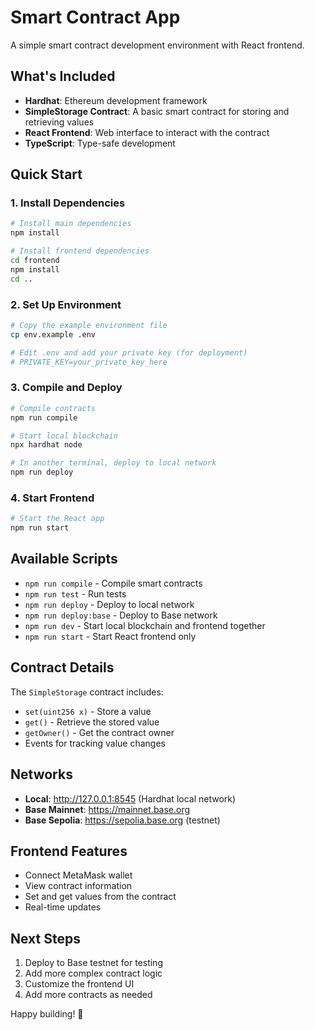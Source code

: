 # Smart Contract App

A simple smart contract development environment with React frontend.

## What's Included

- **Hardhat**: Ethereum development framework
- **SimpleStorage Contract**: A basic smart contract for storing and retrieving values
- **React Frontend**: Web interface to interact with the contract
- **TypeScript**: Type-safe development

## Quick Start

### 1. Install Dependencies

```bash
# Install main dependencies
npm install

# Install frontend dependencies
cd frontend
npm install
cd ..
```

### 2. Set Up Environment

```bash
# Copy the example environment file
cp env.example .env

# Edit .env and add your private key (for deployment)
# PRIVATE_KEY=your_private_key_here
```

### 3. Compile and Deploy

```bash
# Compile contracts
npm run compile

# Start local blockchain
npx hardhat node

# In another terminal, deploy to local network
npm run deploy
```

### 4. Start Frontend

```bash
# Start the React app
npm run start
```

## Available Scripts

- `npm run compile` - Compile smart contracts
- `npm run test` - Run tests
- `npm run deploy` - Deploy to local network
- `npm run deploy:base` - Deploy to Base network
- `npm run dev` - Start local blockchain and frontend together
- `npm run start` - Start React frontend only

## Contract Details

The `SimpleStorage` contract includes:
- `set(uint256 x)` - Store a value
- `get()` - Retrieve the stored value
- `getOwner()` - Get the contract owner
- Events for tracking value changes

## Networks

- **Local**: http://127.0.0.1:8545 (Hardhat local network)
- **Base Mainnet**: https://mainnet.base.org
- **Base Sepolia**: https://sepolia.base.org (testnet)

## Frontend Features

- Connect MetaMask wallet
- View contract information
- Set and get values from the contract
- Real-time updates

## Next Steps

1. Deploy to Base testnet for testing
2. Add more complex contract logic
3. Customize the frontend UI
4. Add more contracts as needed

Happy building! 🚀

